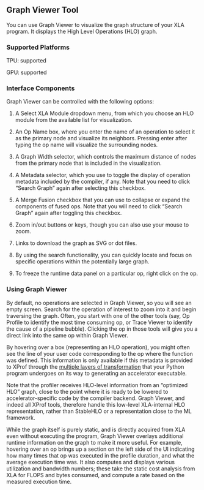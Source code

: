 ## Graph Viewer Tool

You can use Graph Viewer to visualize the graph structure of your XLA program.
It displays the High Level Operations (HLO) graph.

### Supported Platforms

TPU: supported

GPU: supported

### Interface Components

Graph Viewer can be controlled with the following options:
1. A Select XLA
Module dropdown menu, from which you choose an HLO module from the available
list for visualization.

2. An Op Name box, where you enter the name of an
operation to select it as the primary node and visualize its neighbors. Pressing
enter after typing the op name will visualize the surrounding nodes.

3. A Graph
Width selector, which controls the maximum distance of nodes from the primary
node that is included in the visualization.

4. A Metadata selector, which you
use to toggle the display of operation metadata included by the compiler, if
any. Note that you need to click “Search Graph” again after selecting this
checkbox.

5. A Merge Fusion checkbox that you can use to collapse or expand the
components of fused ops. Note that you will need to click “Search Graph” again
after toggling this checkbox.

6. Zoom in/out buttons or keys, though you can
also use your mouse to zoom.

7. Links to download the graph as SVG or dot files.

8. By using the search functionality, you can quickly locate and focus on
specific operations within the potentially large graph.

9. To freeze the runtime
data panel on a particular op, right click on the op.

### Using Graph Viewer

By default, no operations are selected in Graph Viewer, so you will see an empty
screen. Search for the operation of interest to zoom into it and begin
traversing the graph. Often, you start with one of the other tools (say, Op
Profile to identify the most time consuming op, or Trace Viewer to identify the
cause of a pipeline bubble). Clicking the op in those tools will give you a
direct link into the same op within Graph Viewer.

By hovering over a box (representing an HLO operation), you might often see the
line of your user code corresponding to the op where the function was defined.
This information is only available if this metadata is provided to XProf through
the
[multiple layers of transformation](https://openxla.org/xla/architecture#how_it_works)
that your Python program undergoes on its way to generating an accelerator
executable.

Note that the profiler receives HLO-level information from an “optimized HLO”
graph, close to the point where it is ready to be lowered to
accelerator-specific code by the compiler backend. Graph Viewer, and indeed all
XProf tools, therefore handle this low-level XLA-internal HLO representation,
rather than StableHLO or a representation close to the ML framework.

While the graph itself is purely static, and is directly acquired from XLA even
without executing the program, Graph Viewer overlays additional runtime
information on the graph to make it more useful. For example, hovering over an
op brings up a section on the left side of the UI indicating how many times that
op was executed in the profile duration, and what the average execution time
was. It also computes and displays various utilization and bandwidth numbers;
these take the static cost analysis from XLA for FLOPS and bytes consumed, and
compute a rate based on the measured execution time.
